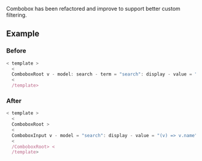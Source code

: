 Combobox has been refactored and improve to support better custom filtering. 

## Example

### Before

```ts
< template >
  <
  ComboboxRoot v - model: search - term = "search": display - value = "(v) => v.name" / >
  <
  /template>
```

### After

```ts
< template >
  <
  ComboboxRoot >
  <
  ComboboxInput v - model = "search": display - value = "(v) => v.name" / >
  <
  /ComboboxRoot> <
  /template>
```


